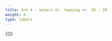 ```yaml
---
title: Ark 4 - maleri el. tegning nr. 30 - 39
weight: 4
type: labels
---
```


{{<makelabels start="30" end="39" >}}
